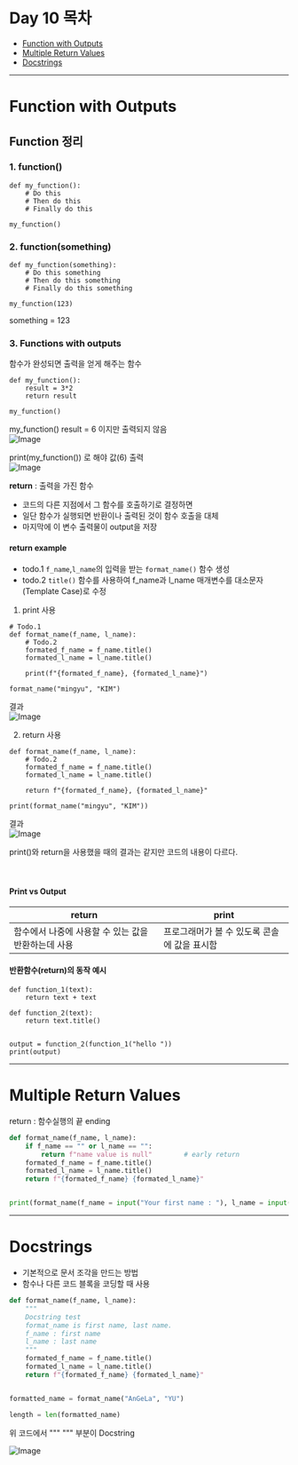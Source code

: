 # Day 10 목차
- [Function with Outputs]()
- [Multiple Return Values]()
- [Docstrings]()
---

# Function with Outputs

## Function 정리
### 1. function()
```
def my_function():
    # Do this
    # Then do this
    # Finally do this

my_function()
```


### 2. function(something)
```
def my_function(something):
    # Do this something
    # Then do this something
    # Finally do this something

my_function(123)
```
something = 123

### 3. Functions with outputs
함수가 완성되면 출력을 얻게 해주는 함수
```
def my_function():
    result = 3*2
    return result

my_function()
```
my_function() result = 6 이지만 출력되지 않음 <br>
![Image](https://github.com/user-attachments/assets/02cc042a-9ab2-4112-96be-2bb352184bca)

print(my_function()) 로 해야 값(6) 출력<br>
![Image](https://github.com/user-attachments/assets/eeab8797-22c8-4520-88e4-aaf81cf54929)

**return** : 출력을 가진 함수
- 코드의 다른 지점에서 그 함수를 호출하기로 결정하면
- 일단 함수가 실행되면 반환이나 출력된 것이 함수 호출을 대체
- 마지막에 이 변수 출력물이 output을 저장


#### return example

- todo.1 `f_name`,`l_name`의 입력을 받는 `format_name()` 함수 생성
- todo.2 `title()` 함수를 사용하여 f_name과 l_name 매개변수를 대소문자(Template Case)로 수정


1. print 사용
```
# Todo.1
def format_name(f_name, l_name):
    # Todo.2
    formated_f_name = f_name.title()
    formated_l_name = l_name.title()

    print(f"{formated_f_name}, {formated_l_name}")

format_name("mingyu", "KIM")
```
결과 <br>
![Image](https://github.com/user-attachments/assets/40551978-234a-4d11-8c73-52e786283651)


2. return 사용
```
def format_name(f_name, l_name):
    # Todo.2
    formated_f_name = f_name.title()
    formated_l_name = l_name.title()

    return f"{formated_f_name}, {formated_l_name}"

print(format_name("mingyu", "KIM"))
```
결과 <br>
![Image](https://github.com/user-attachments/assets/40551978-234a-4d11-8c73-52e786283651)


print()와 return을 사용했을 때의 결과는 같지만 코드의 내용이 다르다.
<br>
<br>
<br>


#### Print vs Output
|return|print|
|----|----|
|함수에서 나중에 사용할 수 있는 값을 반환하는데 사용|프로그래머가 볼 수 있도록 콘솔에 값을 표시함|

#### 반환함수(return)의 동작 예시
```
def function_1(text):
    return text + text

def function_2(text):
    return text.title()


output = function_2(function_1("hello "))
print(output)
```

---

# Multiple Return Values
return : 함수실행의 끝  ending
```py
def format_name(f_name, l_name):
    if f_name == "" or l_name == "":
        return f"name value is null"        # early return
    formated_f_name = f_name.title()
    formated_l_name = l_name.title()
    return f"{formated_f_name} {formated_l_name}"


print(format_name(f_name = input("Your first name : "), l_name = input("Your last name : ")))

```

---
# Docstrings
- 기본적으로 문서 조각을 만드는 방법
- 함수나 다른 코드 블록을 코딩할 때 사용

```py
def format_name(f_name, l_name):
    """
    Docstring test
    format_name is first name, last name.
    f_name : first name
    l_name : last name
    """
    formated_f_name = f_name.title()
    formated_l_name = l_name.title()
    return f"{formated_f_name} {formated_l_name}"


formatted_name = format_name("AnGeLa", "YU")

length = len(formatted_name)
```
위 코드에서 """ """ 부분이 Docstring

![Image](https://github.com/user-attachments/assets/b489b70b-73d2-444f-bdd6-edfffe16a177)